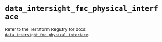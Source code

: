 # `data_intersight_fmc_physical_interface`

Refer to the Terraform Registry for docs: [`data_intersight_fmc_physical_interface`](https://registry.terraform.io/providers/ciscodevnet/intersight/1.0.71/docs/data-sources/fmc_physical_interface).
